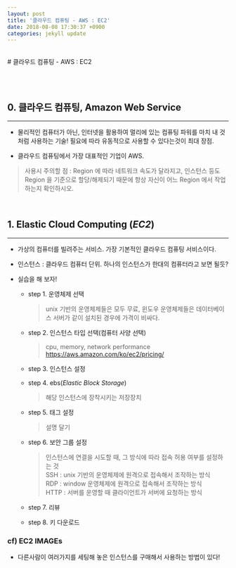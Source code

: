 ```yaml
---
layout: post
title: '클라우드 컴퓨팅 - AWS : EC2'
date: 2018-08-08 17:30:37 +0900
categories: jekyll update
---
```


<br>
# 클라우드 컴퓨팅 - AWS : EC2

<br><br>

## 0. 클라우드 컴퓨팅, Amazon Web Service

---

- 물리적인 컴퓨터가 아닌, 인터넷을 활용하여 멀리에 있는 컴퓨팅 파워를 마치 내 것처럼 사용하는 기술! 필요에 따라 유동적으로 사용할 수 있다는것이 최대 장점.

- 클라우드 컴퓨팅에서 가장 대표적인 기업이 AWS.

> 사용시 주의할 점 : Region 에 따라 네트워크 속도가 달라지고, 인스턴스 등도 Region 을 기준으로 할당/해제되기 때문에 항상 자신이 어느 Region 에서 작업하는지 확인하시오.

<br>

## 1. Elastic Cloud Computing (_EC2_)

---

- 가상의 컴퓨터를 빌려주는 서비스. 가장 기본적인 클라우드 컴퓨팅 서비스이다.

- 인스턴스 : 클라우드 컴퓨터 단위. 하나의 인스턴스가 한대의 컴퓨터라고 보면 될듯?

- 실습을 해 보자!

  - step 1. 운영체제 선택

    > unix 기반의 운영체제들은 모두 무료, 윈도우 운영체제들은 데이터베이스 서버가 같이 설치된 경우에 가격이 비싸다.

  - step 2. 인스턴스 타입 선택(컴퓨터 사양 선택)

    > cpu, memory, network performance
    > https://aws.amazon.com/ko/ec2/pricing/

  - step 3. 인스턴스 설정

  - step 4. ebs(_Elastic Block Storage_)

    > 해당 인스턴스에 장착시키는 저장장치

  - step 5. 태그 설정

    > 설명 달기

  - step 6. 보안 그룹 설정

    > 인스턴스에 연결을 시도할 때, 그 방식에 따라 접속 허용 여부를 설정하는 것<br>
    > SSH : unix 기반의 운영체제에 원격으로 접속해서 조작하는 방식<br>
    > RDP : window 운영체제에 원격으로 접속해서 조작하는 방식<br>
    > HTTP : 서버를 운영할 때 클라이언트가 서버에 요청하는 방식<br>

  - step 7. 리뷰

  - step 8. 키 다운로드

### cf) EC2 IMAGEs

- 다른사람이 여러가지를 세팅해 놓은 인스턴스를 구매해서 사용하는 방법이 있다!

